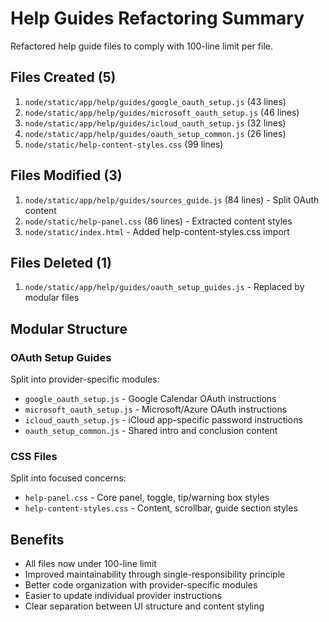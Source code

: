 # Help Guides Refactoring Summary

Refactored help guide files to comply with 100-line limit per file.

## Files Created (5)

1. `node/static/app/help/guides/google_oauth_setup.js` (43 lines)
2. `node/static/app/help/guides/microsoft_oauth_setup.js` (46 lines)
3. `node/static/app/help/guides/icloud_oauth_setup.js` (32 lines)
4. `node/static/app/help/guides/oauth_setup_common.js` (26 lines)
5. `node/static/help-content-styles.css` (99 lines)

## Files Modified (3)

1. `node/static/app/help/guides/sources_guide.js` (84 lines) - Split OAuth content
2. `node/static/help-panel.css` (86 lines) - Extracted content styles
3. `node/static/index.html` - Added help-content-styles.css import

## Files Deleted (1)

1. `node/static/app/help/guides/oauth_setup_guides.js` - Replaced by modular files

## Modular Structure

### OAuth Setup Guides
Split into provider-specific modules:
- `google_oauth_setup.js` - Google Calendar OAuth instructions
- `microsoft_oauth_setup.js` - Microsoft/Azure OAuth instructions
- `icloud_oauth_setup.js` - iCloud app-specific password instructions
- `oauth_setup_common.js` - Shared intro and conclusion content

### CSS Files
Split into focused concerns:
- `help-panel.css` - Core panel, toggle, tip/warning box styles
- `help-content-styles.css` - Content, scrollbar, guide section styles

## Benefits

- All files now under 100-line limit
- Improved maintainability through single-responsibility principle
- Better code organization with provider-specific modules
- Easier to update individual provider instructions
- Clear separation between UI structure and content styling
